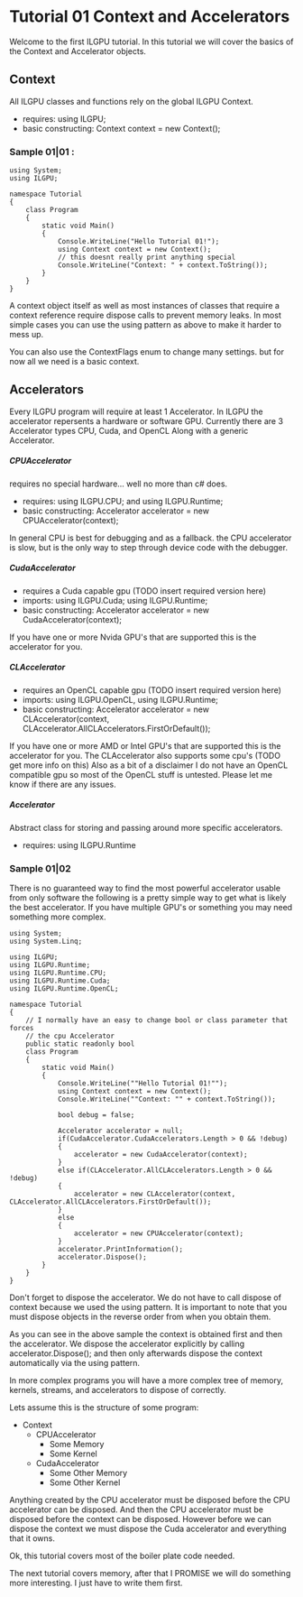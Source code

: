 ﻿# Tutorial 01 Context and Accelerators

Welcome to the first ILGPU tutorial. In this tutorial we will cover the basics of the Context and Accelerator objects.

## Context
All ILGPU classes and functions rely on the global ILGPU Context.
* requires: using ILGPU;
* basic constructing: Context context = new Context();

### Sample 01|01 :
```
using System;
using ILGPU;

namespace Tutorial
{
    class Program
    {
        static void Main()
        {
            Console.WriteLine("Hello Tutorial 01!");
            using Context context = new Context();
            // this doesnt really print anything special
            Console.WriteLine("Context: " + context.ToString());
        }
    }
}
```


A context object itself as well as most instances of classes that 
require a context reference require dispose calls to prevent memory 
leaks. In most simple cases you can use the using pattern as above to make it 
harder to mess up.

You can also use the ContextFlags enum to change many settings.
but for now all we need is a basic context.

## Accelerators
Every ILGPU program will require at least 1 Accelerator.
In ILGPU the accelerator repersents a hardware or software GPU.
Currently there are 3 Accelerator types CPU, Cuda, and OpenCL
Along with a generic Accelerator.

##### CPUAccelerator
requires no special hardware... well no more than c# does.
* requires: using ILGPU.CPU; and using ILGPU.Runtime;
* basic constructing: Accelerator accelerator = new CPUAccelerator(context);

In general CPU is best for debugging and as a fallback.
the CPU accelerator is slow, but is the only way to step through
device code with the debugger.

##### CudaAccelerator
* requires a Cuda capable gpu (TODO insert required version here)
* imports: using ILGPU.Cuda; using ILGPU.Runtime;
* basic constructing: Accelerator accelerator = new CudaAccelerator(context);

If you have one or more Nvida GPU's that are supported this is
the accelerator for you. 

##### CLAccelerator
* requires an OpenCL capable gpu (TODO insert required version here)
* imports: using ILGPU.OpenCL, using ILGPU.Runtime;
* basic constructing: Accelerator accelerator = new CLAccelerator(context, CLAccelerator.AllCLAccelerators.FirstOrDefault());

If you have one or more AMD or Intel GPU's that are supported this is
the accelerator for you. The CLAccelerator also supports some cpu's (TODO get more info on this)
Also as a bit of a disclaimer I do not have an OpenCL compatible gpu so
most of the OpenCL stuff is untested. Please let me know if there
are any issues.

##### Accelerator
Abstract class for storing and passing around more specific
accelerators.
* requires: using ILGPU.Runtime

### Sample 01|02
There is no guaranteed way to find the most powerful accelerator
usable from only software the following is a pretty simple way
to get what is likely the best accelerator. If you have multiple
GPU's or something you may need something more complex.


```
using System;
using System.Linq;

using ILGPU;
using ILGPU.Runtime;
using ILGPU.Runtime.CPU;
using ILGPU.Runtime.Cuda;
using ILGPU.Runtime.OpenCL;

namespace Tutorial
{
    // I normally have an easy to change bool or class parameter that forces
    // the cpu Accelerator
    public static readonly bool 
    class Program
    {
        static void Main()
        {
            Console.WriteLine(""Hello Tutorial 01!"");
            using Context context = new Context();
            Console.WriteLine(""Context: "" + context.ToString());

            bool debug = false;

            Accelerator accelerator = null;
            if(CudaAccelerator.CudaAccelerators.Length > 0 && !debug)
            {
                accelerator = new CudaAccelerator(context);
            }
            else if(CLAccelerator.AllCLAccelerators.Length > 0 && !debug)
            {
                accelerator = new CLAccelerator(context, CLAccelerator.AllCLAccelerators.FirstOrDefault());
            }
            else
            {
                accelerator = new CPUAccelerator(context);
            }
            accelerator.PrintInformation();
            accelerator.Dispose();
        }
    }
}
```
Don't forget to dispose the accelerator. We do not have to call dispose 
of context because we used the using pattern. It is important to note 
that you must dispose objects in the reverse order from when you obtain them.

As you can see in the above sample the context is obtained first and then 
the accelerator. We dispose the accelerator explicitly by calling accelerator.Dispose();
and then only afterwards dispose the context automatically via the using pattern.

In more complex programs you will have a more complex tree of memory, kernels, streams, and accelerators
 to dispose of correctly.

Lets assume this is the structure of some program:
* Context
  * CPUAccelerator
    * Some Memory
    * Some Kernel
  * CudaAccelerator
    * Some Other Memory
    * Some Other Kernel

Anything created by the CPU accelerator must be disposed before the CPU accelerator
can be disposed. And then the CPU accelerator must be disposed before the context can
be disposed. However before we can dispose the context we must dispose the Cuda accelerator
 and everything that it owns.

Ok, this tutorial covers most of the boiler plate code needed.

The next tutorial covers memory, after that I PROMISE we will do something more interesting. I just have to write them first.